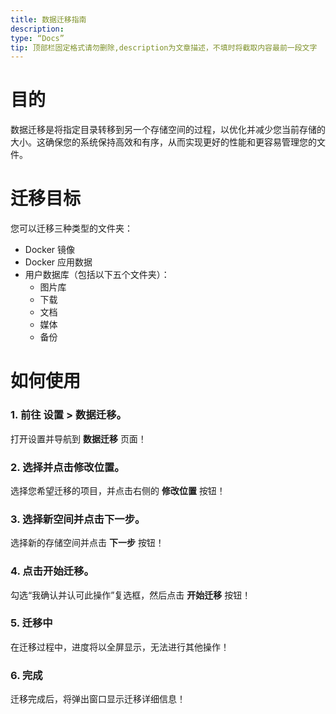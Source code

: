 ```yaml
---
title: 数据迁移指南
description:
type: “Docs”
tip: 顶部栏固定格式请勿删除,description为文章描述，不填时将截取内容最前一段文字
---
```

# 目的
数据迁移是将指定目录转移到另一个存储空间的过程，以优化并减少您当前存储的大小。这确保您的系统保持高效和有序，从而实现更好的性能和更容易管理您的文件。

# 迁移目标
您可以迁移三种类型的文件夹：
* Docker 镜像
* Docker 应用数据
* 用户数据库（包括以下五个文件夹）：
  * 图片库
  * 下载
  * 文档
  * 媒体
  * 备份
# 如何使用
### 1. 前往 设置 > 数据迁移。
打开设置并导航到 **数据迁移** 页面！[](https://manage.icewhale.io/api/static/docs/1727178430378_image.png)

### 2. 选择并点击修改位置。
选择您希望迁移的项目，并点击右侧的 **修改位置** 按钮！[](https://manage.icewhale.io/api/static/docs/1727178444256_image.png)

### 3. 选择新空间并点击下一步。
选择新的存储空间并点击 **下一步** 按钮！[](https://manage.icewhale.io/api/static/docs/1727178450237_image.png)

### 4. 点击开始迁移。
勾选“我确认并认可此操作”复选框，然后点击 **开始迁移** 按钮！[](https://manage.icewhale.io/api/static/docs/1727178455511_image.png)

### 5. 迁移中
在迁移过程中，进度将以全屏显示，无法进行其他操作！[](https://manage.icewhale.io/api/static/docs/1727178460307_image.png)

### 6. 完成
迁移完成后，将弹出窗口显示迁移详细信息！[](https://manage.icewhale.io/api/static/docs/1727178465734_image.png)